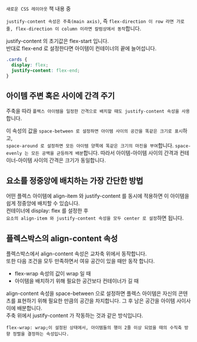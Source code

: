 `새로운 CSS 레이아웃` 책 내용 중

`justify-content 속성은 주축(main axis)`,
즉 `flex-direction 이 row 라면 가로 줄, flex-direction 이 column 이라면 칼럼상에서 동작`합니다.

justify-content 의 초기값은 flex-start 입니다.  
반대로 flex-end 로 설정한다면 아이템이 컨테이너의 끝에 늘어섭니다.

```css
.cards {
  display: flex;
  justify-content: flex-end;
}
```

## 아이템 주변 혹은 사이에 간격 주기

주축을 따라 `플렉스 아이템을 일정한 간격으로 배치할 때도 justify-content 속성을 사용`합니다.

이 속성의 값을 `space-between 로 설정하면 아이템 사이의 공간을 똑같은 크기로 표시`하고,  
`space-around 로 설정하면 모든 아이템 양쪽에 똑같은 크기의 마진을 부여`합니다.
`space-evenly 는 모든 공백을 균등하게 배분`합니다. 따라서 아이템-아이템 사이의 간격과 컨테이너-아이템 사이의 간격은 크기가 동일합니다.

## 요소를 정중앙에 배치하는 가장 간단한 방법

어떤 플렉스 아이템에 align-item 와 justify-content 를 동시에 적용하면 이 아이템을 쉽게 정중앙에 배치할 수 있습니다.  
컨테이너에 display: flex 를 설정한 후  
`요소의 align-item 와 justify-content 속성을 모두 center 로 설정`하면 됩니다.

## 플렉스박스의 align-content 속성

플렉스박스에서 align-content 속성은 교차축 위에서 동작합니다.  
또한 다음 조건을 모두 만족하면서 여유 공간이 있을 때만 동작 합니다.

- flex-wrap 속성의 값이 wrap 일 때
- 아이템을 배치하기 위해 필요한 공간보다 컨테이너가 길 때

align-content 속성을 space-between 으로 설정하면 플렉스 아이템은 자신의 콘텐츠를 표현하기 위해 필요한 만큼의 공간을 차지합니다. 그 후 남은 공간을 아이템 사이사이에 배분합니다.  
주축 위에서 justify-content 가 작동하는 것과 같은 방식입니다.

`flex-wrap: wrap;이 설정된 상태에서, 아이템들의 행이 2줄 이상 되었을 때의 수직축 방향 정렬을 결정하는 속성입니다.`
